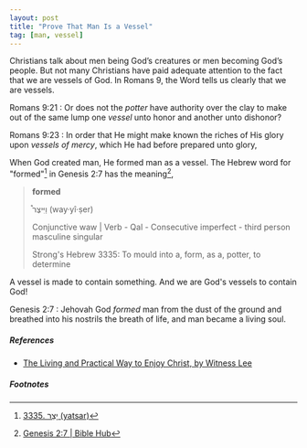 ```yaml
---
layout: post
title: "Prove That Man Is a Vessel"
tag: [man, vessel]
---
```


Christians talk about men being God’s creatures or men becoming God’s people.
But not many Christians have paid adequate attention to the fact that we are vessels of God.
In Romans 9, the Word tells us clearly that we are vessels.

Romans 9:21
: Or does not the *potter* have authority over the clay to make out of the same lump one *vessel* unto honor and another unto dishonor?

Romans 9:23
: In order that He might make known the riches of His glory upon *vessels of mercy*, which He had before prepared unto glory,

When God created man, He formed man as a vessel.
The Hebrew word for "formed"[^1] in Genesis 2:7 has the meaning[^2],

> **formed**
>
> וַיִּיצֶר֩ (way·yî·ṣer)
>
> Conjunctive waw \| Verb - Qal - Consecutive imperfect - third person masculine singular
>
> Strong's Hebrew 3335: To mould into a, form, as a, potter, to determine

A vessel is made to contain something.
And we are God's vessels to contain God!

Genesis 2:7
: Jehovah God *formed* man from the dust of the ground and breathed into his nostrils the breath of life, and man became a living soul.

##### References

* [The Living and Practical Way to Enjoy Christ, by Witness Lee](https://www.ministrysamples.org/excerpts/MAN-BEING-A-VESSEL-OF-GOD.HTML)

##### Footnotes

[^1]: [3335. יָצַר (yatsar)](https://biblehub.com/hebrew/strongs_3335.htm)
[^2]: [Genesis 2:7 \| Bible Hub](https://biblehub.com/genesis/2-7.htm)
